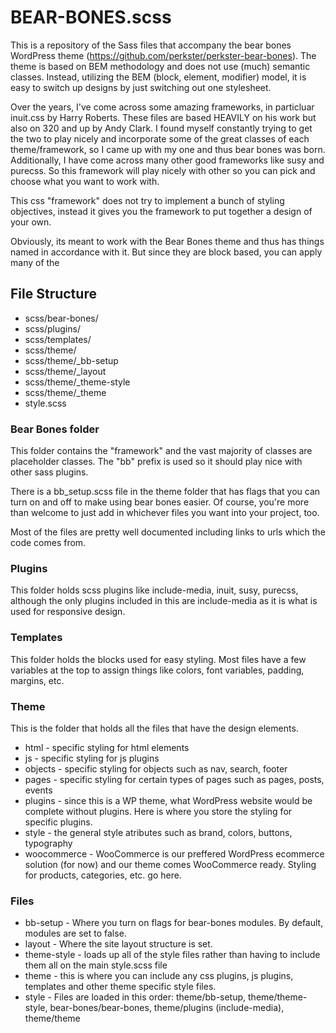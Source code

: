 # BEAR-BONES.scss

This is a repository of the Sass files that accompany the bear bones WordPress theme (https://github.com/perkster/perkster-bear-bones). The theme is based on BEM methodology and does not use (much) semantic classes. Instead, utilizing the BEM (block, element, modifier) model, it is easy to switch up designs by just switching out one stylesheet. 

Over the years, I've come across some amazing frameworks, in particluar inuit.css by Harry Roberts. These files are based HEAVILY on his work but also on 320 and up by Andy Clark. I found myself constantly trying to get the two to play nicely and incorporate some of the great classes of each theme/framework, so I came up with my one and thus bear bones was born. Additionally, I have come across many other good frameworks like susy and purecss. So this framework will play nicely with other so you can pick and choose what you want to work with.

This css "framework" does not try to implement a bunch of styling objectives, instead it gives you the framework to put together a design of your own. 

Obviously, its meant to work with the Bear Bones theme and thus has things named in accordance with it. But since they are block based, you can apply many of the 


## File Structure ##

* scss/bear-bones/ 
* scss/plugins/
* scss/templates/
* scss/theme/
* scss/theme/_bb-setup
* scss/theme/_layout
* scss/theme/_theme-style
* scss/theme/_theme
* style.scss

### Bear Bones folder ###

This folder contains the "framework" and the vast majority of classes are placeholder classes. The "bb" prefix is used so it should play nice with other sass plugins. 

There is a bb_setup.scss file in the theme folder that has flags that you can turn on and off to make using bear bones easier. Of course, you're more than welcome to just add in whichever files you want into your project, too. 

Most of the files are pretty well documented including links to urls which the code comes from.

### Plugins ###

This folder holds scss plugins like include-media, inuit, susy, purecss, although the only plugins included in this are include-media as it is what is used for responsive design.

### Templates ###

This folder holds the blocks used for easy styling. Most files have a few variables at the top to assign things like colors, font variables, padding, margins, etc. 

### Theme ###

This is the folder that holds all the files that have the design elements.

* html - specific styling for html elements
* js - specific styling for js plugins
* objects - specific styling for objects such as nav, search, footer
* pages - specific styling for certain types of pages such as pages, posts, events
* plugins - since this is a WP theme, what WordPress website would be complete without plugins. Here is where you store the styling for specific plugins.
* style - the general style atributes such as brand, colors, buttons, typography
* woocommerce - WooCommerce is our preffered WordPress ecommerce solution (for now) and our theme comes WooCommerce ready. Styling for products, categories, etc. go here.

### Files ###

* bb-setup - Where you turn on flags for bear-bones modules. By default, modules are set to false.
* layout - Where the site layout structure is set.
* theme-style - loads up all of the style files rather than having to include them all on the main style.scss file
* theme - this is where you can include any css plugins, js plugins, templates and other theme specific style files.
* style - Files are loaded in this order: theme/bb-setup, theme/theme-style, bear-bones/bear-bones, theme/plugins (include-media), theme/theme